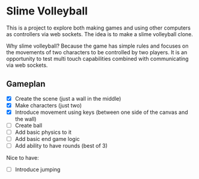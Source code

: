 # Slime Volleyball

This is a project to explore both making games and using other computers as controllers via web sockets. The idea is to make a slime volleyball clone.

Why slime volleyball?
Because the game has simple rules and focuses on the movements of two characters to be controlled by two players. It is an opportunity to test multi touch capabilities combined with communicating via web sockets.


## Gameplan
- [X] Create the scene (just a wall in the middle)
- [X] Make characters (just two)
- [X] Introduce movement using keys (between one side of the canvas and the wall)
- [ ] Create ball
- [ ] Add basic physics to it
- [ ] Add basic end game logic
- [ ] Add ability to have rounds (best of 3)

Nice to have:
- [ ] Introduce jumping
